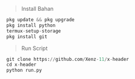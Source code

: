 > Install Bahan
```python
pkg update && pkg upgrade
pkg install python
termux-setup-storage
pkg install git
```
> Run Script
```python
git clone https://github.com/Xenz-11/x-header
cd x-header
python run.py
```
